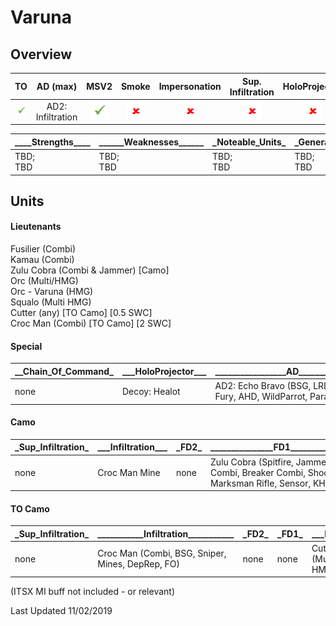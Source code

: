 # Varuna

## Overview

| TO | AD (max) | MSV2 | Smoke | Impersonation | Sup. Infiltration | HoloProjector | TAGs | Strategos (max) |
|:--:|:--------:|:----:|:-----:|:-------------:|:-----------------:|:-------------:|:----:|:---------------:|
| ![tick](/images/tick.png "Yes") | AD2: Infiltration | ![tick](/images/tick.png "Yes") | ![cross](/images/cross.png "No") | ![cross](/images/cross.png "No") | ![cross](/images/cross.png "No") | ![cross](/images/cross.png "No") | ![tick](/images/tick.png "Yes") | none |

| \_\_\_\_Strengths\_\_\_\_	| \_\_\_\_\_\_Weaknesses\_\_\_\_\_\_ | \_Noteable_Units\_ | \_General_Notes\_ |
|--|--|--|--|
| TBD;<br>TBD | TBD;<br>TBD | TBD;<br>TBD | TBD;<br>TBD |

## Units

#### Lieutenants
Fusilier (Combi)  
Kamau (Combi)  
Zulu Cobra (Combi & Jammer) [Camo]  
Orc (Multi/HMG)  
Orc - Varuna (HMG)  
Squalo (Multi HMG)  
Cutter (any) [TO Camo] [0.5 SWC]  
Croc Man (Combi) [TO Camo] [2 SWC]  

#### Special

| \__Chain_Of_Command\_ | \_\_\_HoloProjector\_\_\_ | \_\_\_\_\_\_\_\_\_\_\_\_\_\_\_\_\_AD\_\_\_\_\_\_\_\_\_\_\_\_\_\_\_\_\_ |
|--|--|--|
| none | Decoy: Healot | AD2: Echo Bravo (BSG, LRL, Red Fury, AHD, WildParrot, Paramedic) |

#### Camo

| \_Sup_Infiltration\_ | \_\_\_Infiltration\_\_\_ | \_FD2\_ |	\_\_\_\_\_\_\_\_\_\_\_\_\_\_\_FD1\_\_\_\_\_\_\_\_\_\_\_\_\_\_\_ | \_\_\_\_\_\_\_\_\_\_\_\_\_\_\_DZ\_\_\_\_\_\_\_\_\_\_\_\_\_\_\_ |
|--|--|--|--|--|
| none | Croc Man Mine | none | Zulu Cobra (Spitfire, Jammer, Combi, Breaker Combi, Shock Marksman Rifle, Sensor, KHD, FO) | Healot (Sniper, Shock Marksman Rifle, Red Fury, SMG, LRL) |


#### TO Camo

| \_Sup_Infiltration\_ | \_\_\_\_\_\_\_\_\_\_\_Infiltration\_\_\_\_\_\_\_\_\_\_\_ | \_FD2\_ |	\_FD1\_ | \_\_\_DZ\_\_\_ |
|--|--|--|--|--|
| none | Croc Man (Combi, BSG, Sniper, Mines, DepRep, FO) | none | none | Cutter (Multi HMG) |

(ITSX MI buff not included - or relevant)

Last Updated 11/02/2019
